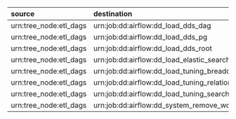 | source                 | destination                                      | type     | loaded_by       | attribute   |
|:-----------------------|:-------------------------------------------------|:---------|:----------------|:------------|
| urn:tree_node:etl_dags | urn:job:dd:airflow:dd_load_dds_dag               | Contains | dd_load_dds_dag | non         |
| urn:tree_node:etl_dags | urn:job:dd:airflow:dd_load_dds_pg                | Contains | dd_load_dds_dag | non         |
| urn:tree_node:etl_dags | urn:job:dd:airflow:dd_load_dds_root              | Contains | dd_load_dds_dag | non         |
| urn:tree_node:etl_dags | urn:job:dd:airflow:dd_load_elastic_search        | Contains | dd_load_dds_dag | non         |
| urn:tree_node:etl_dags | urn:job:dd:airflow:dd_load_tuning_breadcrumb     | Contains | dd_load_dds_dag | non         |
| urn:tree_node:etl_dags | urn:job:dd:airflow:dd_load_tuning_relations_type | Contains | dd_load_dds_dag | non         |
| urn:tree_node:etl_dags | urn:job:dd:airflow:dd_load_tuning_search_help    | Contains | dd_load_dds_dag | non         |
| urn:tree_node:etl_dags | urn:job:dd:airflow:dd_system_remove_works        | Contains | dd_load_dds_dag | non         |